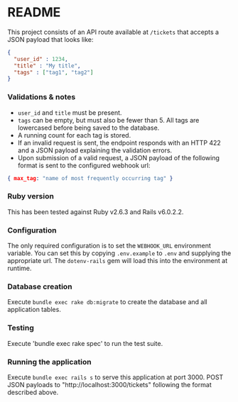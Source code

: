 # README

This project consists of an API route available at `/tickets` that accepts a JSON payload that looks like:

```json
{
  "user_id" : 1234,
  "title" : "My title",
  "tags" : ["tag1", "tag2"]
}
```

### Validations &amp; notes
* `user_id` and `title` must be present.
* `tags` can be empty, but must also be fewer than 5. All tags are lowercased before being saved to the database.
* A running count for each tag is stored.
* If an invalid request is sent, the endpoint responds with an HTTP 422 and a JSON payload explaining the validation errors.
* Upon submission of a valid request, a JSON payload of the following format is sent to the configured webhook url:

```json
{ max_tag: "name of most frequently occurring tag" }
```

### Ruby version

This has been tested against Ruby v2.6.3 and Rails v6.0.2.2.

### Configuration

The only required configuration is to set the `WEBHOOK_URL` environment variable. You can set this by copying `.env.example` to `.env` and supplying the appropriate url. The `dotenv-rails` gem will load this into the environment at runtime.


### Database creation

Execute `bundle exec rake db:migrate` to create the database and all application tables.

### Testing

Execute 'bundle exec rake spec' to run the test suite.

### Running the application

Execute `bundle exec rails s` to serve this application at port 3000. POST JSON payloads to "http://localhost:3000/tickets" following the format described above.
